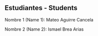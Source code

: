 ## Estudiantes - Students  
Nombre 1 (Name 1): Mateo Aguirre Cancela

Nombre 2 (Name 2): Ismael Brea Arias

